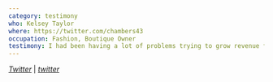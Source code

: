 ```yaml
---
category: testimony
who: Kelsey Taylor
where: https://twitter.com/chambers43
occupation: Fashion, Boutique Owner
testimony: I had been having a lot of problems trying to grow revenue for my business this last year. I wanted to move my business to fit a more premium market. By getting Darian with So Magnetic involved early on in that transition, we were able to get everything designed the way that it should have been. I'm so excited to use our new logo and packaging! Thanks!
---
```

<a href="https://twitter.com/growyourcode"><i class="fa fa-twitter"><span class="hidden">Twitter</span></i></a> &#124; <a href="http://keyspark.io"><i class="fa fa-globe"><span class="hidden">twitter</span></i></a>

